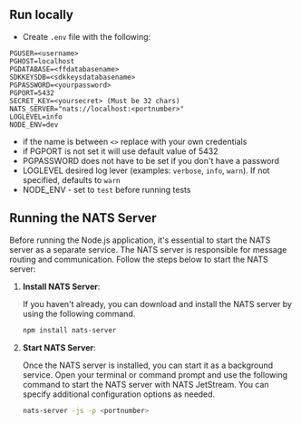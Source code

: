 ## Run locally

- Create `.env` file with the following:

```
PGUSER=<username>
PGHOST=localhost
PGDATABASE=<ffdatabasename>
SDKKEYSDB=<sdkkeysdatabasename>
PGPASSWORD=<yourpassword>
PGPORT=5432
SECRET_KEY=<yoursecret> (Must be 32 chars)
NATS_SERVER="nats://localhost:<portnumber>"
LOGLEVEL=info
NODE_ENV=dev
```

- if the name is between `<>` replace with your own credentials
- if PGPORT is not set it will use default value of 5432
- PGPASSWORD does not have to be set if you don't have a password
- LOGLEVEL desired log lever (examples: `verbose`, `info`, `warn`). If not specified, defaults to `warn`
- NODE_ENV - set to `test` before running tests

## Running the NATS Server

Before running the Node.js application, it's essential to start the NATS server as a separate service. The NATS server is responsible for message routing and communication. Follow the steps below to start the NATS server:

1. **Install NATS Server**:

   If you haven't already, you can download and install the NATS server by using the following command.

   ```bash
   npm install nats-server
   ```

2. **Start NATS Server**:

   Once the NATS server is installed, you can start it as a background service. Open your terminal or command prompt and use the following command to start the NATS server with NATS JetStream. You can specify additional configuration options as needed.

   ```bash
   nats-server -js -p <portnumber>
   ```

